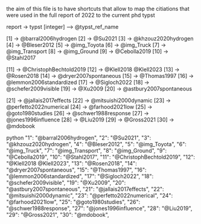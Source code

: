 the aim of this file is to have shortcuts that allow to map the citiations that were used in the full report of 2022 to the current phd typst

report -> typst
[integer] --> @typst_ref_name


[1]     ->  @barral2006hydrogen
[2]     ->  @Su2021
[3]     ->  @khzouz2020hydrogen
[4]     ->  @Bleser2012
[5]     ->  @img_Toyota
[6]     ->  @img_Truck
[7]     ->  @img_Transport
[8]     ->  @img_Ground
[9]     ->  @Cebolla2019
[10]    ->  @Stahl2017

[11]    ->  @ChristophBechtold2019
[12]    ->  @Klell2018 @Klell2023
[13]    ->  @Rosen2018
[14]    ->  @dryer2007spontaneous
[15]    ->  @Thomas1997
[16]    ->  @lemmon2006standardized
[17]    ->  @Sigloch2022
[18]    ->  @schefer2009visible
[19]    ->  @Xu2009
[20]    ->  @astbury2007spontaneous

[21]    ->  @jallais2017effects
[22]    ->  @mitsuishi2000dynamic
[23]    ->  @perfetto2022numerical
[24]    ->  @farhood2021low
[25]    ->  @goto1980studies
[26]    ->  @schwer1988response
[27]    ->  @jones1996influence
[28]    ->  @Liu2019
[29]    ->  @Gross2021
[30]    ->  @mdobook



python
"1": "@barral2006hydrogen",
"2": "@Su2021",
"3": "@khzouz2020hydrogen",
"4": "@Bleser2012",
"5": "@img_Toyota",
"6": "@img_Truck",
"7": "@img_Transport",
"8": "@img_Ground",
"9": "@Cebolla2019",
"10": "@Stahl2017",
"11": "@ChristophBechtold2019",
"12": "@Klell2018 @Klell2023",
"13": "@Rosen2018",
"14": "@dryer2007spontaneous",
"15": "@Thomas1997",
"16": "@lemmon2006standardized",
"17": "@Sigloch2022",
"18": "@schefer2009visible",
"19": "@Xu2009",
"20": "@astbury2007spontaneous",
"21": "@jallais2017effects",
"22": "@mitsuishi2000dynamic",
"23": "@perfetto2022numerical",
"24": "@farhood2021low",
"25": "@goto1980studies",
"26": "@schwer1988response",
"27": "@jones1996influence",
"28": "@Liu2019",
"29": "@Gross2021",
"30": "@mdobook",
